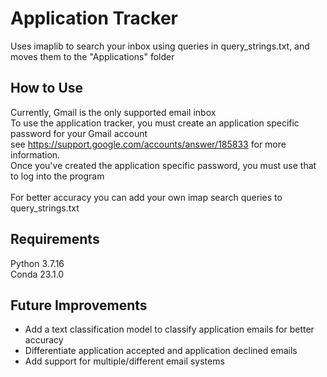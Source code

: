 # Application Tracker
Uses imaplib to search your inbox using queries in query_strings.txt, and moves them to the "Applications" folder

## How to Use
Currently, Gmail is the only supported email inbox\
To use the application tracker, you must create an application specific password for your Gmail account\
see https://support.google.com/accounts/answer/185833 for more information.\
Once you've created the application specific password, you must use that to log into the program\
\
For better accuracy you can add your own imap search queries to query_strings.txt

## Requirements
Python 3.7.16\
Conda 23.1.0

## Future Improvements
- Add a text classification model to classify application emails for better accuracy
- Differentiate application accepted and application declined emails
- Add support for multiple/different email systems
